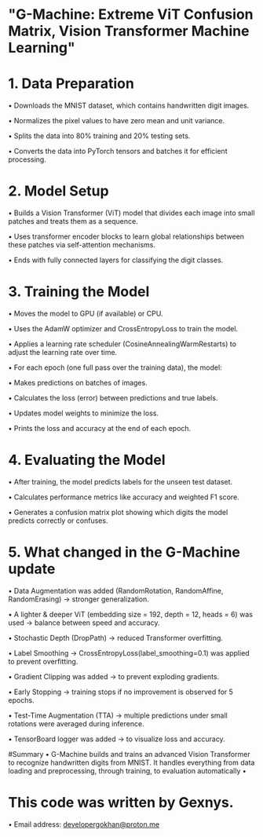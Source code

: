 # "G-Machine: Extreme ViT Confusion Matrix, Vision Transformer Machine Learning"

# 1. Data Preparation
• Downloads the MNIST dataset, which contains handwritten digit images.

• Normalizes the pixel values to have zero mean and unit variance.

• Splits the data into 80% training and 20% testing sets.

• Converts the data into PyTorch tensors and batches it for efficient processing.

# 2. Model Setup
• Builds a Vision Transformer (ViT) model that divides each image into small patches and treats them as a sequence.

• Uses transformer encoder blocks to learn global relationships between these patches via self-attention mechanisms.

• Ends with fully connected layers for classifying the digit classes.

# 3. Training the Model
• Moves the model to GPU (if available) or CPU.

• Uses the AdamW optimizer and CrossEntropyLoss to train the model.

• Applies a learning rate scheduler (CosineAnnealingWarmRestarts) to adjust the learning rate over time.

• For each epoch (one full pass over the training data), the model:

• Makes predictions on batches of images.

• Calculates the loss (error) between predictions and true labels.

• Updates model weights to minimize the loss.

• Prints the loss and accuracy at the end of each epoch.

# 4. Evaluating the Model
• After training, the model predicts labels for the unseen test dataset.

• Calculates performance metrics like accuracy and weighted F1 score.

• Generates a confusion matrix plot showing which digits the model predicts correctly or confuses.

# 5. What changed in the G-Machine update

• Data Augmentation was added (RandomRotation, RandomAffine, RandomErasing) → stronger generalization.

• A lighter & deeper ViT (embedding size = 192, depth = 12, heads = 6) was used → balance between speed and accuracy.

• Stochastic Depth (DropPath) → reduced Transformer overfitting.

• Label Smoothing → CrossEntropyLoss(label_smoothing=0.1) was applied to prevent overfitting.

• Gradient Clipping was added → to prevent exploding gradients.

• Early Stopping → training stops if no improvement is observed for 5 epochs.

• Test-Time Augmentation (TTA) → multiple predictions under small rotations were averaged during inference.

• TensorBoard logger was added → to visualize loss and accuracy.

#Summary
 • G-Machine builds and trains an advanced Vision Transformer to recognize handwritten digits from MNIST. It handles everything from data loading and preprocessing, through training, to evaluation automatically •

# This code was written by Gexnys.
• Email address: developergokhan@proton.me


